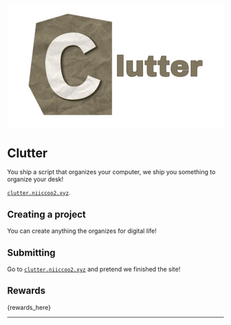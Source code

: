 ![logo](static/images/clutter_banner.png)

# Clutter

You ship a script that organizes your computer, we ship you something to organize your desk!

[`clutter.niiccoo2.xyz`](https://clutter.niiccoo2.xyz/).

## Creating a project

You can create anything the organizes for digital life!

## Submitting

Go to [`clutter.niiccoo2.xyz`](https://clutter.niiccoo2.xyz/) and pretend we finished the site!

## Rewards

{rewards_here}

---
